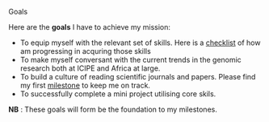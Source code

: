 Goals

Here are the **goals** I have to achieve my mission:
* To equip myself with the relevant set of skills. Here is a [checklist](https://github.com/Kauthar-Omar/My-Bioinformatics-Internship/issues/6) of how am progressing in acquring those skills
* To make myself conversant with the current trends in the genomic research both at ICIPE and Africa at large.
* To build a culture of reading scientific journals and papers. Please find my first [milestone](https://github.com/Kauthar-Omar/My-Bioinformatics-Internship/milestone/1) to keep me on track.
* To successfully complete a mini project utilising core skils.

**NB** : These goals will form be the foundation to my milestones.
